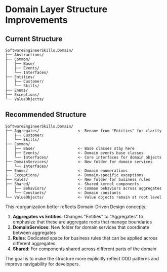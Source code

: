 # Domain Layer Structure Improvements

## Current Structure
```
SoftwareEngineerSkills.Domain/
├── Abstractions/
├── Common/
│   ├── Base/
│   ├── Events/
│   └── Interfaces/
├── Entities/
│   ├── Customer/
│   └── Skills/
├── Enums/
├── Exceptions/
└── ValueObjects/
```

## Recommended Structure
```
SoftwareEngineerSkills.Domain/
├── Aggregates/                 <- Rename from "Entities" for clarity
│   ├── Customer/
│   └── Skills/
├── Common/
│   ├── Base/                   <- Base classes stay here
│   ├── Events/                 <- Domain events base classes
│   └── Interfaces/             <- Core interfaces for domain objects
├── DomainServices/             <- New folder for domain services
│   └── Interfaces/
├── Enums/                      <- Domain enumerations
├── Exceptions/                 <- Domain-specific exceptions
├── Rules/                      <- New folder for business rules
├── Shared/                     <- Shared kernel components
│   ├── Behaviors/              <- Common behaviors across aggregates
│   └── Constants/              <- Domain constants
└── ValueObjects/               <- Value objects remain at root level
```

This reorganization better reflects Domain-Driven Design concepts:

1. **Aggregates vs Entities**: Changes "Entities" to "Aggregates" to emphasize that these are aggregate roots that manage boundaries
2. **DomainServices**: New folder for domain services that coordinate between aggregates
3. **Rules**: Dedicated space for business rules that can be applied across different aggregates
4. **Shared**: For components shared across different parts of the domain

The goal is to make the structure more explicitly reflect DDD patterns and improve navigability for developers.
